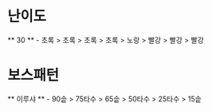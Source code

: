 
# 난이도
** 30 ** - 초록 > 초록 > 초록 > 초록 > 노랑 > 빨강 > 빨강 > 빨강 

# 보스패턴
** 이루샤 ** - 90솥 > 75타수 > 65솥 > 50타수 > 25타수 > 15솥

